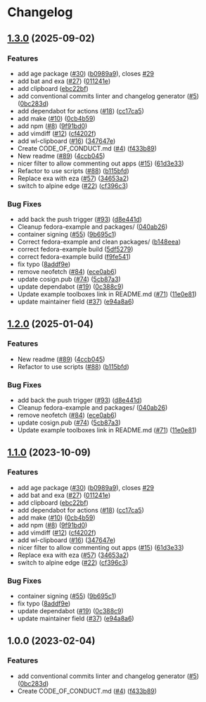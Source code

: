 # Changelog

## [1.3.0](https://github.com/frieser/boxkit/compare/v1.2.0...v1.3.0) (2025-09-02)


### Features

* add age package ([#30](https://github.com/frieser/boxkit/issues/30)) ([b0989a9](https://github.com/frieser/boxkit/commit/b0989a9f791771999c105122b64cbf8687574650)), closes [#29](https://github.com/frieser/boxkit/issues/29)
* add bat and exa ([#27](https://github.com/frieser/boxkit/issues/27)) ([011241e](https://github.com/frieser/boxkit/commit/011241e4ac1fdee5f3fbe8b8321e44ba8a0cb561))
* add clipboard ([ebc22bf](https://github.com/frieser/boxkit/commit/ebc22bf72a10043ebec55c285dfe5274f1378cc5))
* add conventional commits linter and changelog generator ([#5](https://github.com/frieser/boxkit/issues/5)) ([0bc283d](https://github.com/frieser/boxkit/commit/0bc283d271878071ef50a413bab48f3bfc1ab312))
* add dependabot for actions ([#18](https://github.com/frieser/boxkit/issues/18)) ([cc17ca5](https://github.com/frieser/boxkit/commit/cc17ca5202c1777d5e64799b00cb235b72027e24))
* add make ([#10](https://github.com/frieser/boxkit/issues/10)) ([0cb4b59](https://github.com/frieser/boxkit/commit/0cb4b59cdd98c47d2f6bfa21f801b99b045d5e40))
* add npm ([#8](https://github.com/frieser/boxkit/issues/8)) ([9f91bd0](https://github.com/frieser/boxkit/commit/9f91bd09272617c7b9203014222353265dc24947))
* add vimdiff ([#12](https://github.com/frieser/boxkit/issues/12)) ([cf4202f](https://github.com/frieser/boxkit/commit/cf4202f76752561d9b926c81933342a119e8a258))
* add wl-clipboard ([#16](https://github.com/frieser/boxkit/issues/16)) ([347647e](https://github.com/frieser/boxkit/commit/347647ea7f9f7bdb3b42d2a565df866f027a7ade))
* Create CODE_OF_CONDUCT.md ([#4](https://github.com/frieser/boxkit/issues/4)) ([f433b89](https://github.com/frieser/boxkit/commit/f433b89a1ed125c6c0a251c1eec60525cfe35820))
* New readme ([#89](https://github.com/frieser/boxkit/issues/89)) ([4ccb045](https://github.com/frieser/boxkit/commit/4ccb045c84e3de6ed2d3ca3fd97f08c4818f942e))
* nicer filter to allow commenting out apps ([#15](https://github.com/frieser/boxkit/issues/15)) ([61d3e33](https://github.com/frieser/boxkit/commit/61d3e330beb9c2a8bd557ef3872aa6595c76b1b2))
* Refactor to use scripts ([#88](https://github.com/frieser/boxkit/issues/88)) ([b115bfd](https://github.com/frieser/boxkit/commit/b115bfd1d21886124b60493009bb8a1e8da62413))
* Replace exa with eza ([#57](https://github.com/frieser/boxkit/issues/57)) ([34653a2](https://github.com/frieser/boxkit/commit/34653a2dde5b4e1cf895a2d65fc9168e064fa224))
* switch to alpine edge ([#22](https://github.com/frieser/boxkit/issues/22)) ([cf396c3](https://github.com/frieser/boxkit/commit/cf396c369ae8d8bb052df9b0c39d392f61b909ba))


### Bug Fixes

* add back the push trigger ([#93](https://github.com/frieser/boxkit/issues/93)) ([d8e441d](https://github.com/frieser/boxkit/commit/d8e441d157517bf80eb8f5c72bdf8a025c440bc5))
* Cleanup fedora-example and packages/ ([040ab26](https://github.com/frieser/boxkit/commit/040ab262f71a586088a227583b22ca1c259ab907))
* container signing ([#55](https://github.com/frieser/boxkit/issues/55)) ([9b695c1](https://github.com/frieser/boxkit/commit/9b695c1a21a94e7b6a40f5175408b8fc650e9413))
* Correct fedora-example and clean packages/ ([b148eea](https://github.com/frieser/boxkit/commit/b148eea6d158e2c663a72cf274a180eee91b2c8a))
* correct fedora-example build ([5df5279](https://github.com/frieser/boxkit/commit/5df52797c8d62b1d37c1b12d0637b0fc221731f2))
* correct fedora-example build ([f9fe541](https://github.com/frieser/boxkit/commit/f9fe541f82bdfda5509f7b8c1d5a782e283c3b50))
* fix typo ([8addf9e](https://github.com/frieser/boxkit/commit/8addf9e4499a83b2b9b591e9808470f3e3f6a46e))
* remove neofetch ([#84](https://github.com/frieser/boxkit/issues/84)) ([ece0ab6](https://github.com/frieser/boxkit/commit/ece0ab62a72200683246a9b184d87f7def6872a5))
* update cosign.pub ([#74](https://github.com/frieser/boxkit/issues/74)) ([5cb87a3](https://github.com/frieser/boxkit/commit/5cb87a3843be43ba5999c44006df83a09386ac59))
* update dependabot ([#19](https://github.com/frieser/boxkit/issues/19)) ([0c388c9](https://github.com/frieser/boxkit/commit/0c388c958985cdc7d3c2d3de5d6d58de09472edf))
* Update example toolboxes link in README.md ([#71](https://github.com/frieser/boxkit/issues/71)) ([11e0e81](https://github.com/frieser/boxkit/commit/11e0e81e3357638fa675dc6bbf06ab5443076c24))
* update maintainer field ([#37](https://github.com/frieser/boxkit/issues/37)) ([e94a8a6](https://github.com/frieser/boxkit/commit/e94a8a69c34f5692514ebcc8c3ac21e2f33aa947))

## [1.2.0](https://github.com/ublue-os/boxkit/compare/v1.1.0...v1.2.0) (2025-01-04)


### Features

* New readme ([#89](https://github.com/ublue-os/boxkit/issues/89)) ([4ccb045](https://github.com/ublue-os/boxkit/commit/4ccb045c84e3de6ed2d3ca3fd97f08c4818f942e))
* Refactor to use scripts ([#88](https://github.com/ublue-os/boxkit/issues/88)) ([b115bfd](https://github.com/ublue-os/boxkit/commit/b115bfd1d21886124b60493009bb8a1e8da62413))


### Bug Fixes

* add back the push trigger ([#93](https://github.com/ublue-os/boxkit/issues/93)) ([d8e441d](https://github.com/ublue-os/boxkit/commit/d8e441d157517bf80eb8f5c72bdf8a025c440bc5))
* Cleanup fedora-example and packages/ ([040ab26](https://github.com/ublue-os/boxkit/commit/040ab262f71a586088a227583b22ca1c259ab907))
* remove neofetch ([#84](https://github.com/ublue-os/boxkit/issues/84)) ([ece0ab6](https://github.com/ublue-os/boxkit/commit/ece0ab62a72200683246a9b184d87f7def6872a5))
* update cosign.pub ([#74](https://github.com/ublue-os/boxkit/issues/74)) ([5cb87a3](https://github.com/ublue-os/boxkit/commit/5cb87a3843be43ba5999c44006df83a09386ac59))
* Update example toolboxes link in README.md ([#71](https://github.com/ublue-os/boxkit/issues/71)) ([11e0e81](https://github.com/ublue-os/boxkit/commit/11e0e81e3357638fa675dc6bbf06ab5443076c24))

## [1.1.0](https://github.com/ublue-os/boxkit/compare/v1.0.0...v1.1.0) (2023-10-09)


### Features

* add age package ([#30](https://github.com/ublue-os/boxkit/issues/30)) ([b0989a9](https://github.com/ublue-os/boxkit/commit/b0989a9f791771999c105122b64cbf8687574650)), closes [#29](https://github.com/ublue-os/boxkit/issues/29)
* add bat and exa ([#27](https://github.com/ublue-os/boxkit/issues/27)) ([011241e](https://github.com/ublue-os/boxkit/commit/011241e4ac1fdee5f3fbe8b8321e44ba8a0cb561))
* add clipboard ([ebc22bf](https://github.com/ublue-os/boxkit/commit/ebc22bf72a10043ebec55c285dfe5274f1378cc5))
* add dependabot for actions ([#18](https://github.com/ublue-os/boxkit/issues/18)) ([cc17ca5](https://github.com/ublue-os/boxkit/commit/cc17ca5202c1777d5e64799b00cb235b72027e24))
* add make ([#10](https://github.com/ublue-os/boxkit/issues/10)) ([0cb4b59](https://github.com/ublue-os/boxkit/commit/0cb4b59cdd98c47d2f6bfa21f801b99b045d5e40))
* add npm ([#8](https://github.com/ublue-os/boxkit/issues/8)) ([9f91bd0](https://github.com/ublue-os/boxkit/commit/9f91bd09272617c7b9203014222353265dc24947))
* add vimdiff ([#12](https://github.com/ublue-os/boxkit/issues/12)) ([cf4202f](https://github.com/ublue-os/boxkit/commit/cf4202f76752561d9b926c81933342a119e8a258))
* add wl-clipboard ([#16](https://github.com/ublue-os/boxkit/issues/16)) ([347647e](https://github.com/ublue-os/boxkit/commit/347647ea7f9f7bdb3b42d2a565df866f027a7ade))
* nicer filter to allow commenting out apps ([#15](https://github.com/ublue-os/boxkit/issues/15)) ([61d3e33](https://github.com/ublue-os/boxkit/commit/61d3e330beb9c2a8bd557ef3872aa6595c76b1b2))
* Replace exa with eza ([#57](https://github.com/ublue-os/boxkit/issues/57)) ([34653a2](https://github.com/ublue-os/boxkit/commit/34653a2dde5b4e1cf895a2d65fc9168e064fa224))
* switch to alpine edge ([#22](https://github.com/ublue-os/boxkit/issues/22)) ([cf396c3](https://github.com/ublue-os/boxkit/commit/cf396c369ae8d8bb052df9b0c39d392f61b909ba))


### Bug Fixes

* container signing ([#55](https://github.com/ublue-os/boxkit/issues/55)) ([9b695c1](https://github.com/ublue-os/boxkit/commit/9b695c1a21a94e7b6a40f5175408b8fc650e9413))
* fix typo ([8addf9e](https://github.com/ublue-os/boxkit/commit/8addf9e4499a83b2b9b591e9808470f3e3f6a46e))
* update dependabot ([#19](https://github.com/ublue-os/boxkit/issues/19)) ([0c388c9](https://github.com/ublue-os/boxkit/commit/0c388c958985cdc7d3c2d3de5d6d58de09472edf))
* update maintainer field ([#37](https://github.com/ublue-os/boxkit/issues/37)) ([e94a8a6](https://github.com/ublue-os/boxkit/commit/e94a8a69c34f5692514ebcc8c3ac21e2f33aa947))

## 1.0.0 (2023-02-04)


### Features

* add conventional commits linter and changelog generator ([#5](https://github.com/ublue-os/boxkit/issues/5)) ([0bc283d](https://github.com/ublue-os/boxkit/commit/0bc283d271878071ef50a413bab48f3bfc1ab312))
* Create CODE_OF_CONDUCT.md ([#4](https://github.com/ublue-os/boxkit/issues/4)) ([f433b89](https://github.com/ublue-os/boxkit/commit/f433b89a1ed125c6c0a251c1eec60525cfe35820))
